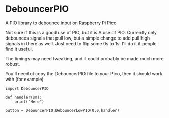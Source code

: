 # DebouncerPIO
A PIO library to debounce input on Raspberry Pi Pico

Not sure if this is a good use of PIO, but it is A use of PIO. Currently only debounces signals that pull low, but a simple change to add pull high signals in there as well. Just need to flip some 0s to 1s. I'll do it if people find it useful.

The timings may need tweaking, and it could probably be made much more robust.

You'll need ot copy the DebouncerPIO file to your Pico, then it should work with (for example)

```
import DebouncerPIO

def handler(sm):
    print("Here")
    
button = DebouncerPIO.DebouncerLowPIO(0,0,handler)
```
